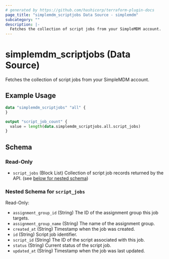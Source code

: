 ```yaml
---
# generated by https://github.com/hashicorp/terraform-plugin-docs
page_title: "simplemdm_scriptjobs Data Source - simplemdm"
subcategory: ""
description: |-
  Fetches the collection of script jobs from your SimpleMDM account.
---
```


# simplemdm_scriptjobs (Data Source)

Fetches the collection of script jobs from your SimpleMDM account.

## Example Usage

```terraform
data "simplemdm_scriptjobs" "all" {
}

output "script_job_count" {
  value = length(data.simplemdm_scriptjobs.all.script_jobs)
}
```

<!-- schema generated by tfplugindocs -->
## Schema

### Read-Only

- `script_jobs` (Block List) Collection of script job records returned by the API. (see [below for nested schema](#nestedblock--script_jobs))

<a id="nestedblock--script_jobs"></a>
### Nested Schema for `script_jobs`

Read-Only:

- `assignment_group_id` (String) The ID of the assignment group this job targets.
- `assignment_group_name` (String) The name of the assignment group.
- `created_at` (String) Timestamp when the job was created.
- `id` (String) Script job identifier.
- `script_id` (String) The ID of the script associated with this job.
- `status` (String) Current status of the script job.
- `updated_at` (String) Timestamp when the job was last updated.

